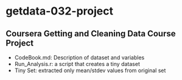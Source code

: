 # getdata-032-project
## Coursera Getting and Cleaning Data Course Project

- CodeBook.md: Description of dataset and variables 
- Run_Analysis.r: a script that creates a tiny dataset
- Tiny Set: extracted only mean/stdev values from original set
 

